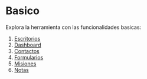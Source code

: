 # Basico

Explora la herramienta con las funcionalidades basicas:

1. [Escritorios](https://docs.optacheck.com/v1/web-app/basico/escritorios.html)
2. [Dashboard](https://docs.optacheck.com/v1/web-app/basico/dashboard.html)
3. [Contactos](https://docs.optacheck.com/v1/web-app/basico/contactos.html)
4. [Formularios](https://docs.optacheck.com/v1/web-app/basico/formularios.html)
5. [Misiones](https://docs.optacheck.com/v1/web-app/basico/misiones.html)
6. [Notas](https://docs.optacheck.com/v1/web-app/basico/notas.html)
<!--stackedit_data:
eyJoaXN0b3J5IjpbLTIwNTczNTExMTVdfQ==
-->